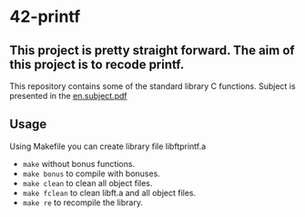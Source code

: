 # 42-printf
## This project is pretty straight forward. The aim of this project is to recode printf.

This repository contains some of the standard library C functions.
Subject is presented in the [en.subject.pdf](https://github.com/lavrenovamaria/42-printf/files/7067243/en.subject.pdf)



## Usage
Using Makefile you can create library file libftprintf.a
* `make` without bonus functions.
* `make bonus` to compile with bonuses.
* `make clean` to clean all object files.
* `make fclean` to clean libft.a and all object files.
* `make re` to recompile the library.
